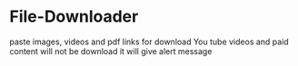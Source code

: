 # File-Downloader
paste images, videos and  pdf  links  for download 
You tube videos and paid content will not be download it will give alert message
